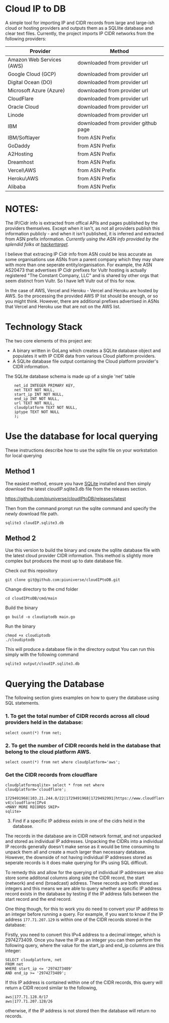 # Cloud IP to DB
A simple tool for importing IP and CIDR records from large and large-ish cloud or hosting providers and outputs them as a SQLlite database and clear text files. Currently, the project imports IP CIDR networks from the following providers:

| Provider                  | Method                       |
| ------------------------- | ---------------------------- |
| Amazon Web Services (AWS) | downloaded from provider url |
| Google Cloud (GCP)		| downloaded from provider url |
| Digital Ocean (DO)		| downloaded from provider url |
| Microsoft Azure (Azure)	| downloaded from provider url |
| CloudFlare				| downloaded from provider url |
| Oracle Cloud				| downloaded from provider url |
| Linode     				| downloaded from provider url |
| IBM						| downloaded from provider github page |
| IBM/Softlayer				| from ASN Prefix				|
| GoDaddy					| from ASN Prefix				|
| A2Hosting					| from ASN Prefix				|
| Dreamhost					| from ASN Prefix				|
| Vercel\AWS				| from ASN Prefix				|
| Heroku\AWS				| from ASN Prefix				|
| Alibaba					| from ASN Prefix				|

# NOTES:
The IP/Cidr  info is extracted from offical APIs and pages published by the providers themselves. Except when it isn't, as not all providers publish this information publicly - and when it isn't published, it is inferred and extracted from ASN prefix information. _Currently using the ASN info provided by the splendid folks at [hackertarget](https://hackertarget.com/)._ 

I believe that extracing IP Cidr info from ASN could be less accurate as some organisations use ASNs from a parent company which they may share with more than one seperate entity/organisation. 
For example, the ASN AS20473 that advertises IP Cidr prefixes for Vultr hosting  is actually registered "The Constant Company, LLC" and is shared by other orgs that seem distinct from Vultr. So I have left Vultr out of this for now.

In the case of AWS, Vercel and Heroku - Vercel and Heroku are hosted by AWS. So the processing the provided AWS IP list should be enough, or so you might think. However, there are additional prefixes advertised in ASNs that Vercel and Heroku use that are not on the AWS list.  

# Technology Stack

The two core elements of this project are:
 - A binary written in GoLang which creates a SQLite database object and populates it with IP CIDR data from various Cloud platform providers.
 - A SQLite database file output containing the Cloud platform provider's CIDR information.

The SQLite database schema is made up of a single 'net' table

```CREATE TABLE IF NOT EXISTS net (
 	net_id INTEGER PRIMARY KEY,
 	net TEXT NOT NULL,
 	start_ip INT NOT NULL,
 	end_ip INT NOT NULL,
 	url TEXT NOT NULL,
 	cloudplatform TEXT NOT NULL,
 	iptype TEXT NOT NULL
 	);
 ```
# Use the database for local querying

These instructions describe how to use the sqlite file on your workstation for local querying

## Method 1
The easiest method, ensure you have [SQLite](https://www.sqlite.org/download.html) installed and then simply download the latest cloudIP.sqlite3.db file from the releases section.

https://github.com/piuniverse/cloudIPtoDB/releases/latest

Then from the command prompt run the sqlite command and specify the newly download file path.

```
sqlite3 cloudIP.sqlite3.db
```

## Method 2
Use this version to build the binary and create the sqllite database file with the latest cloud provider CIDR information.  This method is slightly more complex but produces the most up to date database file.

Check out this repository
```
git clone git@github.com:piuniverse/cloudIPtoDB.git
```
Change directory to the cmd folder
```
cd cloudIPtoDB/cmd/main
```
Build the binary
```
go build -o cloudiptodb main.go
```

Run the binary
```
chmod +x cloudiptodb
./cloudiptodb
```

This will produce a database file in the directory output
You can run this simply with the following command

```
sqlite3 output/cloudIP.sqlite3.db
```

# Querying the Database
The following section gives examples on how to query the database using SQL statements.

### 1. To get the total number of CIDR records across all cloud providers held in the database:

```
select count(*) from net;
```

### 2. To get the number of CIDR records held in the database that belong to the cloud platform AWS.

```
select count(*) from net where cloudplatform='aws';
```

### Get the CIDR records from cloudflare
```
cloudplatformsqlite> select * from net where cloudplatform='cloudflare';
```
```
1729491968|103.21.244.0/22|1729491968|1729492991|https://www.cloudflare.com/ips-v4|cloudflare|IPv4
<MANY MORE RECORDS SNIP>
sqlite>
```

3. Find if a specific IP address exists in one of the cidrs held in the database.

The records in the database are in CIDR network format, and not unpacked and stored as individual IP addresses.
Unpacking the CIDRs into a individual IP records generally doesn't make sense as it would be time consuming to unpack them all and create a much larger than necessary database.
However, the downside of not having individual IP addresses stored as seperate records is it does make querying for IPs using SQL difficult.

To remedy this and allow for the querying of individual IP addresses we also store some additonal columns along side the CIDR record, the start (network) and end (broadcast) address. These records are both stored as integers and this means we are able to query whether a specific IP address record exists in the database by testing if the IP address falls between the start record and the end record.

One thing though, for this to work you do need to convert your IP address to an integer before running a query.
For example, if you want to know if the IP address `177.71.207.129` is within one of the CIDR records stored in the database:

Firstly, you need to convert this IPv4 address to a decimal integer, which is 2974273409. Once you have the IP as an integer you can then perform the following query, where the value for the start_ip and end_ip columns are this integer:

```
SELECT cloudplatform, net
FROM net
WHERE start_ip <= '2974273409'
AND end_ip >= '2974273409';
```
If this IP address is contained within one of the CIDR records, this query will return a CIDR record similar to the following,

```
aws|177.71.128.0/17
aws|177.71.207.128/26
```
otherwise, if the IP address is not stored then the database will return no records.


